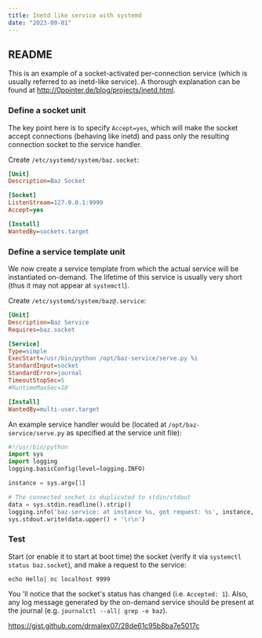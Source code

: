 ```yaml
---
title: Inetd like service with systemd
date: "2023-09-01"
---
```

## README

This is an example of a socket-activated per-connection service (which is usually referred to as inetd-like service). 
A thorough explanation can be found at http://0pointer.de/blog/projects/inetd.html.

### Define a socket unit

The key point here is to specify `Accept=yes`, which will make the socket accept connections (behaving like inetd) and pass
only the resulting connection socket to the service handler.

Create `/etc/systemd/system/baz.socket`:
```ini
[Unit]
Description=Baz Socket

[Socket]
ListenStream=127.0.0.1:9999
Accept=yes

[Install]
WantedBy=sockets.target
```

### Define a service template unit

We now create a service template from which the actual service will be instantiated on-demand. The lifetime of this service is
usually very short (thus it may not appear at `systemctl`).

Create `/etc/systemd/system/baz@.service`:
```ini
[Unit]
Description=Baz Service
Requires=baz.socket

[Service]
Type=simple
ExecStart=/usr/bin/python /opt/baz-service/serve.py %i
StandardInput=socket
StandardError=journal
TimeoutStopSec=5
#RuntimeMaxSec=10

[Install]
WantedBy=multi-user.target
```

An example service handler would be (located at `/opt/baz-service/serve.py` as specified at the service unit file):
```python
#!/usr/bin/python
import sys
import logging
logging.basicConfig(level=logging.INFO)

instance = sys.argv[1]

# The connected socket is duplicated to stdin/stdout
data = sys.stdin.readline().strip()
logging.info('baz-service: at instance %s, got request: %s', instance, data)
sys.stdout.write(data.upper() + '\r\n')
```

### Test

Start (or enable it to start at boot time) the socket (verify it via `systemctl status baz.socket`), and make a request to the service:

    echo Hello| nc localhost 9999

You 'll notice that the socket's status has changed (i.e. `Accepted: 1`). Also, any log message generated by the on-demand 
service should be present at the journal (e.g. `journalctl --all| grep -e baz`). 

https://gist.github.com/drmalex07/28de61c95b8ba7e5017c

